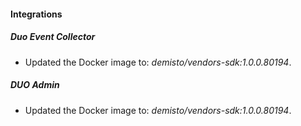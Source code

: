 #### Integrations
##### Duo Event Collector
- Updated the Docker image to: *demisto/vendors-sdk:1.0.0.80194*.
##### DUO Admin
- Updated the Docker image to: *demisto/vendors-sdk:1.0.0.80194*.
